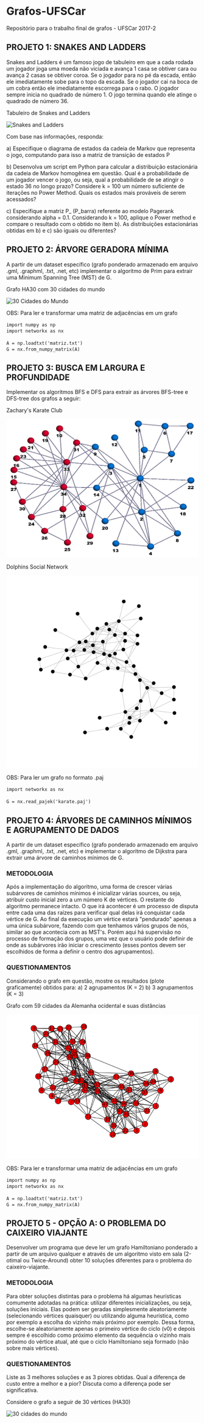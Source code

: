 # Grafos-UFSCar
Repositório para o trabalho final de grafos - UFSCar 2017-2

## PROJETO 1: SNAKES AND LADDERS

Snakes and Ladders é um famoso jogo de tabuleiro em que a cada rodada um jogador joga uma moeda não viciada e avança 1 casa se obtiver cara ou avança 2 casas se obtiver coroa. Se o jogador para no pé da escada, então ele imediatamente sobe para o topo da escada. Se o jogador cai na boca de um cobra então ele imediatamente escorrega para o rabo. O jogador sempre inicia no quadrado de número 1. O jogo termina quando ele atinge o quadrado de número 36.

Tabuleiro de Snakes and Ladders

![Snakes and Ladders](https://github.com/CptSpookz/Grafos-UFSCar/tree/master/pages/img/snakesladders.jpg)

Com base nas informações, responda:

a) Especifique o diagrama de estados da cadeia de Markov que representa o jogo, computando para isso a matriz de transição de estados P

b) Desenvolva um script em Python para calcular a distribuição estacionária da cadeia de Markov homogênea em questão. Qual é a probabilidade de um jogador vencer o jogo, ou seja, qual a probabilidade de se atingir o estado 36 no longo prazo? Considere k = 100 um número suficiente de iterações no Power Method. Quais os estados mais prováveis de serem acessados?

c) Especifique a matriz P_ (P_barra) referente ao modelo Pagerank considerando alpha = 0.1. Considerando k = 100, aplique o Power method e compare o resultado com o obtido no item b). As distribuições estacionárias obtidas em b) e c) são iguais ou diferentes?

## PROJETO 2: ÁRVORE GERADORA MÍNIMA

A partir de um dataset específico (grafo ponderado armazenado em arquivo .gml, .graphml, .txt, .net, etc) implementar o algoritmo de Prim para extrair uma Minimum Spanning Tree (MST) de G.

Grafo HA30 com 30 cidades do mundo

![30 Cidades do Mundo](https://github.com/CptSpookz/Grafos-UFSCar/tree/master/pages/img/ha30.png)

OBS: Para ler e transformar uma matriz de adjacências em um grafo
```
import numpy as np
import networkx as nx

A = np.loadtxt('matriz.txt')
G = nx.from_numpy_matrix(A)
```

## PROJETO 3: BUSCA EM LARGURA E PROFUNDIDADE

Implementar os algoritmos BFS e DFS para extrair as árvores BFS-tree e DFS-tree dos grafos a seguir:

Zachary's Karate Club

![Zachary's Karate Club](https://github.com/CptSpookz/Grafos-UFSCar/blob/master/pages/img/zach_layout3.jpg)

Dolphins Social Network

![Dolphins Social Network](https://github.com/CptSpookz/Grafos-UFSCar/blob/master/pages/img/dolphins.png)

OBS: Para ler um grafo no formato .paj 

```
import networkx as nx

G = nx.read_pajek('karate.paj')
```

## PROJETO 4: ÁRVORES DE CAMINHOS MÍNIMOS E AGRUPAMENTO DE DADOS
A partir de um dataset específico (grafo ponderado armazenado em arquivo .gml, .graphml, .txt, .net, etc) e implementar o algoritmo de Dijkstra para extrair uma árvore de caminhos mínimos de G.

### METODOLOGIA

Após a implementação do algoritmo, uma forma de crescer várias subárvores de caminhos mínimos é inicializar várias sources, ou seja, atribuir custo inicial zero a um número K de vértices. O restante do algoritmo permanece intacto. O que irá acontecer é um processo de disputa entre cada uma das raízes para verificar qual delas irá conquistar cada vértice de G. Ao final da execução um vértice estará "pendurado" apenas a uma única subárvore, fazendo com que tenhamos vários grupos de nós, similar ao que acontecia com as MST's. Porém aqui há supervisão no processo de formação dos grupos, uma vez que o usuário pode definir de onde as subárvores irão iniciar o crescimento (esses pontos devem ser escolhidos de forma a definir o centro dos agrupamentos).

### QUESTIONAMENTOS

Considerando o grafo em questão, mostre os resultados (plote graficamente) obtidos para:
a) 2 agrupamentos (K = 2) 
b) 3 agrupamentos (K = 3)

Grafo com 59 cidades da Alemanha ocidental e suas distâncias

![59 cidades da Alemanha ocidental](https://github.com/CptSpookz/Grafos-UFSCar/blob/master/pages/img/wg59.png)

OBS: Para ler e transformar uma matriz de adjacências em um grafo

```
import numpy as np
import networkx as nx

A = np.loadtxt('matriz.txt')
G = nx.from_numpy_matrix(A)
```

## PROJETO 5 - OPÇÃO A: O PROBLEMA DO CAIXEIRO VIAJANTE
Desenvolver um programa que deve ler um grafo Hamiltoniano ponderado a partir de um arquivo qualquer e através de um algoritmo visto em sala (2-otimal ou Twice-Around) obter 10 soluções diferentes para o problema do caixeiro-viajante.

### METODOLOGIA

Para obter soluções distintas para o problema há algumas heurísticas comumente adotadas na prática: utilizar diferentes inicializações, ou seja, soluções iniciais. Elas podem ser geradas simplesmente aleatoriamente (selecionando vértices quaisquer) ou utilizando alguma heurística, como por exemplo a escolha do vizinho mais próximo por exemplo. Dessa forma, escolhe-se aleatoriamente apenas o primeiro vértice do ciclo (v0) e depois sempre é escolhido como próximo elemento da sequência o vizinho mais próximo do vértice atual, até que o ciclo Hamiltoniano seja formado (não sobre mais vértices). 

### QUESTIONAMENTOS

Liste as 3 melhores soluções e as 3 piores obtidas. Qual a diferença de custo entre a melhor e a pior? Discuta como a diferença pode ser significativa.

Considere o grafo a seguir de 30 vértices (HA30)

![30 cidades do mundo](https://github.com/CptSpookz/Grafos-UFSCar/tree/master/pages/img/ha30.png)


